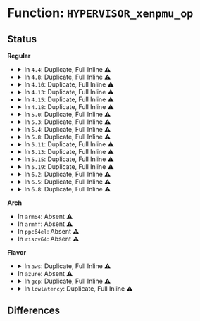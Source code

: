# Function: <code>HYPERVISOR_xenpmu_op</code>

## Status
<b>Regular</b>
<ul>
<li>
<details>
<summary>In <code>4.4</code>: Duplicate, Full Inline ⚠️</summary>

**Collision:** Static Duplication

**Inline:** Full

**Transformation:** False

**Instances:**

```
In arch/x86/xen/pmu.c (ffffffff81026382)
Location: arch/x86/include/asm/xen/hypercall.h:469
Inline: True
Inline callers:
  - arch/x86/xen/pmu.c:pmu_apic_update
  - arch/x86/xen/pmu.c:xen_pmu_irq_handler
  - arch/x86/xen/pmu.c:xen_pmu_init
  - arch/x86/xen/pmu.c:xen_pmu_finish
```
```
In drivers/xen/sys-hypervisor.c (ffffffff814d374c)
Location: arch/x86/include/asm/xen/hypercall.h:469
Inline: True
Inline callers:
  - drivers/xen/sys-hypervisor.c:pmu_features_store
  - drivers/xen/sys-hypervisor.c:pmu_features_show
  - drivers/xen/sys-hypervisor.c:pmu_mode_show
  - drivers/xen/sys-hypervisor.c:pmu_mode_store
```
</details>
</li>
<li>
<details>
<summary>In <code>4.8</code>: Duplicate, Full Inline ⚠️</summary>

**Collision:** Static Duplication

**Inline:** Full

**Transformation:** False

**Instances:**

```
In arch/x86/xen/pmu.c (ffffffff81025c9c)
Location: arch/x86/include/asm/xen/hypercall.h:470
Inline: True
Inline callers:
  - arch/x86/xen/pmu.c:xen_pmu_finish
  - arch/x86/xen/pmu.c:xen_pmu_init
  - arch/x86/xen/pmu.c:xen_pmu_irq_handler
  - arch/x86/xen/pmu.c:pmu_apic_update
```
```
In drivers/xen/sys-hypervisor.c (ffffffff815245b9)
Location: arch/x86/include/asm/xen/hypercall.h:470
Inline: True
Inline callers:
  - drivers/xen/sys-hypervisor.c:pmu_features_show
  - drivers/xen/sys-hypervisor.c:pmu_features_store
  - drivers/xen/sys-hypervisor.c:pmu_mode_show
  - drivers/xen/sys-hypervisor.c:pmu_mode_store
```
</details>
</li>
<li>
<details>
<summary>In <code>4.10</code>: Duplicate, Full Inline ⚠️</summary>

**Collision:** Static Duplication

**Inline:** Full

**Transformation:** False

**Instances:**

```
In arch/x86/xen/pmu.c (ffffffff810263ec)
Location: arch/x86/include/asm/xen/hypercall.h:470
Inline: True
Inline callers:
  - arch/x86/xen/pmu.c:xen_pmu_finish
  - arch/x86/xen/pmu.c:xen_pmu_init
  - arch/x86/xen/pmu.c:xen_pmu_irq_handler
  - arch/x86/xen/pmu.c:pmu_apic_update
```
```
In drivers/xen/sys-hypervisor.c (ffffffff81550a79)
Location: arch/x86/include/asm/xen/hypercall.h:470
Inline: True
Inline callers:
  - drivers/xen/sys-hypervisor.c:pmu_features_show
  - drivers/xen/sys-hypervisor.c:pmu_features_store
  - drivers/xen/sys-hypervisor.c:pmu_mode_show
  - drivers/xen/sys-hypervisor.c:pmu_mode_store
```
</details>
</li>
<li>
<details>
<summary>In <code>4.13</code>: Duplicate, Full Inline ⚠️</summary>

**Collision:** Static Duplication

**Inline:** Full

**Transformation:** False

**Instances:**

```
In arch/x86/xen/pmu.c (ffffffff8101cd45)
Location: arch/x86/include/asm/xen/hypercall.h:475
Inline: True
Inline callers:
  - arch/x86/xen/pmu.c:xen_pmu_finish
  - arch/x86/xen/pmu.c:xen_pmu_init
  - arch/x86/xen/pmu.c:xen_pmu_irq_handler
  - arch/x86/xen/pmu.c:pmu_apic_update
```
```
In drivers/xen/sys-hypervisor.c (ffffffff81565199)
Location: arch/x86/include/asm/xen/hypercall.h:475
Inline: True
Inline callers:
  - drivers/xen/sys-hypervisor.c:pmu_features_show
  - drivers/xen/sys-hypervisor.c:pmu_features_store
  - drivers/xen/sys-hypervisor.c:pmu_mode_show
  - drivers/xen/sys-hypervisor.c:pmu_mode_store
```
</details>
</li>
<li>
<details>
<summary>In <code>4.15</code>: Duplicate, Full Inline ⚠️</summary>

**Collision:** Static Duplication

**Inline:** Full

**Transformation:** False

**Instances:**

```
In arch/x86/xen/pmu.c (ffffffff8101d9f5)
Location: arch/x86/include/asm/xen/hypercall.h:475
Inline: True
Inline callers:
  - arch/x86/xen/pmu.c:xen_pmu_finish
  - arch/x86/xen/pmu.c:xen_pmu_init
  - arch/x86/xen/pmu.c:xen_pmu_irq_handler
  - arch/x86/xen/pmu.c:pmu_apic_update
```
```
In drivers/xen/sys-hypervisor.c (ffffffff815c9339)
Location: arch/x86/include/asm/xen/hypercall.h:475
Inline: True
Inline callers:
  - drivers/xen/sys-hypervisor.c:pmu_features_show
  - drivers/xen/sys-hypervisor.c:pmu_features_store
  - drivers/xen/sys-hypervisor.c:pmu_mode_show
  - drivers/xen/sys-hypervisor.c:pmu_mode_store
```
</details>
</li>
<li>
<details>
<summary>In <code>4.18</code>: Duplicate, Full Inline ⚠️</summary>

**Collision:** Static Duplication

**Inline:** Full

**Transformation:** False

**Instances:**

```
In arch/x86/xen/pmu.c (ffffffff8101e355)
Location: arch/x86/include/asm/xen/hypercall.h:475
Inline: True
Inline callers:
  - arch/x86/xen/pmu.c:xen_pmu_finish
  - arch/x86/xen/pmu.c:xen_pmu_init
  - arch/x86/xen/pmu.c:xen_pmu_irq_handler
  - arch/x86/xen/pmu.c:pmu_apic_update
```
```
In drivers/xen/sys-hypervisor.c (ffffffff81601c06)
Location: arch/x86/include/asm/xen/hypercall.h:475
Inline: True
Inline callers:
  - drivers/xen/sys-hypervisor.c:pmu_features_show
  - drivers/xen/sys-hypervisor.c:pmu_features_store
  - drivers/xen/sys-hypervisor.c:pmu_mode_show
  - drivers/xen/sys-hypervisor.c:pmu_mode_store
```
</details>
</li>
<li>
<details>
<summary>In <code>5.0</code>: Duplicate, Full Inline ⚠️</summary>

**Collision:** Static Duplication

**Inline:** Full

**Transformation:** False

**Instances:**

```
In arch/x86/xen/pmu.c (ffffffff8101dbe5)
Location: arch/x86/include/asm/xen/hypercall.h:423
Inline: True
Inline callers:
  - arch/x86/xen/pmu.c:xen_pmu_finish
  - arch/x86/xen/pmu.c:xen_pmu_init
  - arch/x86/xen/pmu.c:xen_pmu_irq_handler
  - arch/x86/xen/pmu.c:pmu_apic_update
```
```
In drivers/xen/sys-hypervisor.c (ffffffff8161ccf6)
Location: arch/x86/include/asm/xen/hypercall.h:423
Inline: True
Inline callers:
  - drivers/xen/sys-hypervisor.c:pmu_features_show
  - drivers/xen/sys-hypervisor.c:pmu_features_store
  - drivers/xen/sys-hypervisor.c:pmu_mode_show
  - drivers/xen/sys-hypervisor.c:pmu_mode_store
```
</details>
</li>
<li>
<details>
<summary>In <code>5.3</code>: Duplicate, Full Inline ⚠️</summary>

**Collision:** Static Duplication

**Inline:** Full

**Transformation:** False

**Instances:**

```
In arch/x86/xen/pmu.c (ffffffff8101f77f)
Location: arch/x86/include/asm/xen/hypercall.h:433
Inline: True
Inline callers:
  - arch/x86/xen/pmu.c:xen_pmu_finish
  - arch/x86/xen/pmu.c:xen_pmu_init
  - arch/x86/xen/pmu.c:xen_pmu_irq_handler
  - arch/x86/xen/pmu.c:pmu_apic_update
```
```
In drivers/xen/sys-hypervisor.c (ffffffff8164ff36)
Location: arch/x86/include/asm/xen/hypercall.h:433
Inline: True
Inline callers:
  - drivers/xen/sys-hypervisor.c:pmu_features_show
  - drivers/xen/sys-hypervisor.c:pmu_features_store
  - drivers/xen/sys-hypervisor.c:pmu_mode_show
  - drivers/xen/sys-hypervisor.c:pmu_mode_store
```
</details>
</li>
<li>
<details>
<summary>In <code>5.4</code>: Duplicate, Full Inline ⚠️</summary>

**Collision:** Static Duplication

**Inline:** Full

**Transformation:** False

**Instances:**

```
In arch/x86/xen/pmu.c (ffffffff810200df)
Location: arch/x86/include/asm/xen/hypercall.h:433
Inline: True
Inline callers:
  - arch/x86/xen/pmu.c:xen_pmu_finish
  - arch/x86/xen/pmu.c:xen_pmu_init
  - arch/x86/xen/pmu.c:xen_pmu_irq_handler
  - arch/x86/xen/pmu.c:pmu_apic_update
```
```
In drivers/xen/sys-hypervisor.c (ffffffff816724d6)
Location: arch/x86/include/asm/xen/hypercall.h:433
Inline: True
Inline callers:
  - drivers/xen/sys-hypervisor.c:pmu_features_show
  - drivers/xen/sys-hypervisor.c:pmu_features_store
  - drivers/xen/sys-hypervisor.c:pmu_mode_show
  - drivers/xen/sys-hypervisor.c:pmu_mode_store
```
</details>
</li>
<li>
<details>
<summary>In <code>5.8</code>: Duplicate, Full Inline ⚠️</summary>

**Collision:** Static Duplication

**Inline:** Full

**Transformation:** False

**Instances:**

```
In arch/x86/xen/pmu.c (ffffffff8102272f)
Location: arch/x86/include/asm/xen/hypercall.h:433
Inline: True
Inline callers:
  - arch/x86/xen/pmu.c:xen_pmu_finish
  - arch/x86/xen/pmu.c:xen_pmu_init
  - arch/x86/xen/pmu.c:xen_pmu_irq_handler
  - arch/x86/xen/pmu.c:pmu_apic_update
```
```
In drivers/xen/sys-hypervisor.c (ffffffff81722ba4)
Location: arch/x86/include/asm/xen/hypercall.h:433
Inline: True
Inline callers:
  - drivers/xen/sys-hypervisor.c:pmu_features_show
  - drivers/xen/sys-hypervisor.c:pmu_features_store
  - drivers/xen/sys-hypervisor.c:pmu_mode_show
  - drivers/xen/sys-hypervisor.c:pmu_mode_store
```
</details>
</li>
<li>
<details>
<summary>In <code>5.11</code>: Duplicate, Full Inline ⚠️</summary>

**Collision:** Static Duplication

**Inline:** Full

**Transformation:** False

**Instances:**

```
In arch/x86/xen/pmu.c (ffffffff81022e0f)
Location: arch/x86/include/asm/xen/hypercall.h:433
Inline: True
Inline callers:
  - arch/x86/xen/pmu.c:xen_pmu_finish
  - arch/x86/xen/pmu.c:xen_pmu_init
  - arch/x86/xen/pmu.c:xen_pmu_irq_handler
  - arch/x86/xen/pmu.c:pmu_apic_update
```
```
In drivers/xen/sys-hypervisor.c (ffffffff8173f804)
Location: arch/x86/include/asm/xen/hypercall.h:433
Inline: True
Inline callers:
  - drivers/xen/sys-hypervisor.c:pmu_features_show
  - drivers/xen/sys-hypervisor.c:pmu_features_store
  - drivers/xen/sys-hypervisor.c:pmu_mode_show
  - drivers/xen/sys-hypervisor.c:pmu_mode_store
```
</details>
</li>
<li>
<details>
<summary>In <code>5.13</code>: Duplicate, Full Inline ⚠️</summary>

**Collision:** Static Duplication

**Inline:** Full

**Transformation:** False

**Instances:**

```
In arch/x86/xen/pmu.c (ffffffff8102512f)
Location: arch/x86/include/asm/xen/hypercall.h:433
Inline: True
Inline callers:
  - arch/x86/xen/pmu.c:xen_pmu_finish
  - arch/x86/xen/pmu.c:xen_pmu_init
  - arch/x86/xen/pmu.c:xen_pmu_irq_handler
  - arch/x86/xen/pmu.c:pmu_apic_update
```
```
In drivers/xen/sys-hypervisor.c (ffffffff81723254)
Location: arch/x86/include/asm/xen/hypercall.h:433
Inline: True
Inline callers:
  - drivers/xen/sys-hypervisor.c:pmu_features_show
  - drivers/xen/sys-hypervisor.c:pmu_features_store
  - drivers/xen/sys-hypervisor.c:pmu_mode_show
  - drivers/xen/sys-hypervisor.c:pmu_mode_store
```
</details>
</li>
<li>
<details>
<summary>In <code>5.15</code>: Duplicate, Full Inline ⚠️</summary>

**Collision:** Static Duplication

**Inline:** Full

**Transformation:** False

**Instances:**

```
In arch/x86/xen/pmu.c (ffffffff81029617)
Location: arch/x86/include/asm/xen/hypercall.h:433
Inline: True
Inline callers:
  - arch/x86/xen/pmu.c:xen_pmu_finish
  - arch/x86/xen/pmu.c:xen_pmu_init
  - arch/x86/xen/pmu.c:xen_pmu_irq_handler
  - arch/x86/xen/pmu.c:pmu_apic_update
```
```
In drivers/xen/sys-hypervisor.c (ffffffff817a2044)
Location: arch/x86/include/asm/xen/hypercall.h:433
Inline: True
Inline callers:
  - drivers/xen/sys-hypervisor.c:pmu_features_show
  - drivers/xen/sys-hypervisor.c:pmu_features_store
  - drivers/xen/sys-hypervisor.c:pmu_mode_show
  - drivers/xen/sys-hypervisor.c:pmu_mode_store
```
</details>
</li>
<li>
<details>
<summary>In <code>5.19</code>: Duplicate, Full Inline ⚠️</summary>

**Collision:** Static Duplication

**Inline:** Full

**Transformation:** False

**Instances:**

```
In arch/x86/xen/pmu.c (ffffffff8102df9f)
Location: arch/x86/include/asm/xen/hypercall.h:488
Inline: True
Inline callers:
  - arch/x86/xen/pmu.c:xen_pmu_finish
  - arch/x86/xen/pmu.c:xen_pmu_init
  - arch/x86/xen/pmu.c:xen_pmu_irq_handler
  - arch/x86/xen/pmu.c:pmu_apic_update
```
```
In drivers/xen/sys-hypervisor.c (ffffffff818dc1a6)
Location: arch/x86/include/asm/xen/hypercall.h:488
Inline: True
Inline callers:
  - drivers/xen/sys-hypervisor.c:pmu_features_show
  - drivers/xen/sys-hypervisor.c:pmu_features_store
  - drivers/xen/sys-hypervisor.c:pmu_mode_show
  - drivers/xen/sys-hypervisor.c:pmu_mode_store
```
</details>
</li>
<li>
<details>
<summary>In <code>6.2</code>: Duplicate, Full Inline ⚠️</summary>

**Collision:** Static Duplication

**Inline:** Full

**Transformation:** False

**Instances:**

```
In arch/x86/xen/pmu.c (ffffffff8103538f)
Location: arch/x86/include/asm/xen/hypercall.h:488
Inline: True
Inline callers:
  - arch/x86/xen/pmu.c:xen_pmu_finish
  - arch/x86/xen/pmu.c:xen_pmu_init
  - arch/x86/xen/pmu.c:xen_pmu_irq_handler
  - arch/x86/xen/pmu.c:pmu_apic_update
```
```
In drivers/xen/sys-hypervisor.c (ffffffff81a2f406)
Location: arch/x86/include/asm/xen/hypercall.h:488
Inline: True
Inline callers:
  - drivers/xen/sys-hypervisor.c:pmu_features_show
  - drivers/xen/sys-hypervisor.c:pmu_features_store
  - drivers/xen/sys-hypervisor.c:pmu_mode_show
  - drivers/xen/sys-hypervisor.c:pmu_mode_store
```
</details>
</li>
<li>
<details>
<summary>In <code>6.5</code>: Duplicate, Full Inline ⚠️</summary>

**Collision:** Static Duplication

**Inline:** Full

**Transformation:** False

**Instances:**

```
In arch/x86/xen/pmu.c (ffffffff8103530f)
Location: arch/x86/include/asm/xen/hypercall.h:488
Inline: True
Inline callers:
  - arch/x86/xen/pmu.c:xen_pmu_finish
  - arch/x86/xen/pmu.c:xen_pmu_init
  - arch/x86/xen/pmu.c:xen_pmu_irq_handler
  - arch/x86/xen/pmu.c:pmu_apic_update
```
```
In drivers/xen/sys-hypervisor.c (ffffffff81a78c16)
Location: arch/x86/include/asm/xen/hypercall.h:488
Inline: True
Inline callers:
  - drivers/xen/sys-hypervisor.c:pmu_features_show
  - drivers/xen/sys-hypervisor.c:pmu_features_store
  - drivers/xen/sys-hypervisor.c:pmu_mode_show
  - drivers/xen/sys-hypervisor.c:pmu_mode_store
```
</details>
</li>
<li>
<details>
<summary>In <code>6.8</code>: Duplicate, Full Inline ⚠️</summary>

**Collision:** Static Duplication

**Inline:** Full

**Transformation:** False

**Instances:**

```
In arch/x86/xen/pmu.c (ffffffff8103b50f)
Location: arch/x86/include/asm/xen/hypercall.h:488
Inline: True
Inline callers:
  - arch/x86/xen/pmu.c:xen_pmu_finish
  - arch/x86/xen/pmu.c:xen_pmu_init
  - arch/x86/xen/pmu.c:xen_pmu_irq_handler
  - arch/x86/xen/pmu.c:pmu_apic_update
```
```
In drivers/xen/sys-hypervisor.c (ffffffff81acaf36)
Location: arch/x86/include/asm/xen/hypercall.h:488
Inline: True
Inline callers:
  - drivers/xen/sys-hypervisor.c:pmu_features_show
  - drivers/xen/sys-hypervisor.c:pmu_features_store
  - drivers/xen/sys-hypervisor.c:pmu_mode_show
  - drivers/xen/sys-hypervisor.c:pmu_mode_store
```
</details>
</li>
</ul>
<b>Arch</b>
<ul>
<li>
In <code>arm64</code>: Absent ⚠️
</li>
<li>
In <code>armhf</code>: Absent ⚠️
</li>
<li>
In <code>ppc64el</code>: Absent ⚠️
</li>
<li>
In <code>riscv64</code>: Absent ⚠️
</li>
</ul>
<b>Flavor</b>
<ul>
<li>
<details>
<summary>In <code>aws</code>: Duplicate, Full Inline ⚠️</summary>

**Collision:** Static Duplication

**Inline:** Full

**Transformation:** False

**Instances:**

```
In arch/x86/xen/pmu.c (ffffffff8102023f)
Location: arch/x86/include/asm/xen/hypercall.h:433
Inline: True
Inline callers:
  - arch/x86/xen/pmu.c:xen_pmu_finish
  - arch/x86/xen/pmu.c:xen_pmu_init
  - arch/x86/xen/pmu.c:xen_pmu_irq_handler
  - arch/x86/xen/pmu.c:pmu_apic_update
```
```
In drivers/xen/sys-hypervisor.c (ffffffff816381c6)
Location: arch/x86/include/asm/xen/hypercall.h:433
Inline: True
Inline callers:
  - drivers/xen/sys-hypervisor.c:pmu_features_show
  - drivers/xen/sys-hypervisor.c:pmu_features_store
  - drivers/xen/sys-hypervisor.c:pmu_mode_show
  - drivers/xen/sys-hypervisor.c:pmu_mode_store
```
</details>
</li>
<li>
In <code>azure</code>: Absent ⚠️
</li>
<li>
<details>
<summary>In <code>gcp</code>: Duplicate, Full Inline ⚠️</summary>

**Collision:** Static Duplication

**Inline:** Full

**Transformation:** False

**Instances:**

```
In arch/x86/xen/pmu.c (ffffffff8102009f)
Location: arch/x86/include/asm/xen/hypercall.h:433
Inline: True
Inline callers:
  - arch/x86/xen/pmu.c:xen_pmu_finish
  - arch/x86/xen/pmu.c:xen_pmu_init
  - arch/x86/xen/pmu.c:xen_pmu_irq_handler
  - arch/x86/xen/pmu.c:pmu_apic_update
```
```
In drivers/xen/sys-hypervisor.c (ffffffff81666316)
Location: arch/x86/include/asm/xen/hypercall.h:433
Inline: True
Inline callers:
  - drivers/xen/sys-hypervisor.c:pmu_features_show
  - drivers/xen/sys-hypervisor.c:pmu_features_store
  - drivers/xen/sys-hypervisor.c:pmu_mode_show
  - drivers/xen/sys-hypervisor.c:pmu_mode_store
```
</details>
</li>
<li>
<details>
<summary>In <code>lowlatency</code>: Duplicate, Full Inline ⚠️</summary>

**Collision:** Static Duplication

**Inline:** Full

**Transformation:** False

**Instances:**

```
In arch/x86/xen/pmu.c (ffffffff810202ef)
Location: arch/x86/include/asm/xen/hypercall.h:433
Inline: True
Inline callers:
  - arch/x86/xen/pmu.c:xen_pmu_finish
  - arch/x86/xen/pmu.c:xen_pmu_init
  - arch/x86/xen/pmu.c:xen_pmu_irq_handler
  - arch/x86/xen/pmu.c:pmu_apic_update
```
```
In drivers/xen/sys-hypervisor.c (ffffffff816808c6)
Location: arch/x86/include/asm/xen/hypercall.h:433
Inline: True
Inline callers:
  - drivers/xen/sys-hypervisor.c:pmu_features_show
  - drivers/xen/sys-hypervisor.c:pmu_features_store
  - drivers/xen/sys-hypervisor.c:pmu_mode_show
  - drivers/xen/sys-hypervisor.c:pmu_mode_store
```
</details>
</li>
</ul>

## Differences

